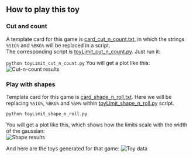 ## How to play this toy

### Cut and count

A template card for this game is [card_cut_n_count.txt](card_cut_n_count.txt), in which
the strings `%SIG%` and `%BKG%` will be replaced in a script.  
The corresponding script is [toyLimit_cut_n_count.py](toyLimit_cut_n_count.py). Just run it:

``` python toyLimit_cut_n_count.py ```
You will get a plot like this:  
![Cut-n-count results](fig_cut_n_count.png)

### Play with shapes 

Template card for this game is [card_shape_n_roll.txt](card_shape_n_roll.txt). Here we
will be replacing `%SIG%`, `%BKG%` and `%SW%` within [toyLimit_shape_n_roll.py](toyLimit_shape_n_roll.py) script.  

``` python toyLimit_shape_n_roll.py ```

You will get a plot like this, which shows how the limits scale with the width of the gaussian:  
![Shape results](fig_scale_with_sigma.png)


And here are the toys generated for that game:
![Toy data](fig_gen_bkg.png)




